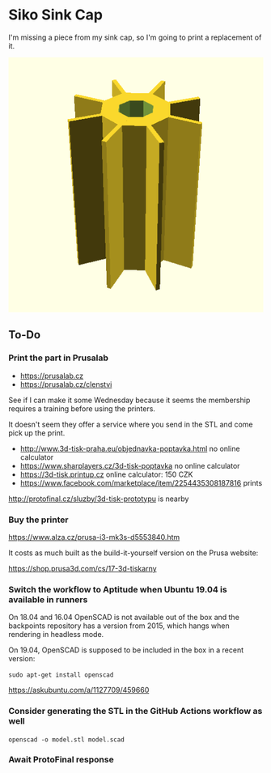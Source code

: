 # Siko Sink Cap

I'm missing a piece from my sink cap, so I'm going to print a replacement of it.

![](model.png)

## To-Do

### Print the part in Prusalab

- https://prusalab.cz
- https://prusalab.cz/clenstvi

See if I can make it some Wednesday because it seems the membership requires a
training before using the printers.

It doesn't  seem they offer a service where you send in the STL and come pick
up the print.

- http://www.3d-tisk-praha.eu/objednavka-poptavka.html no online calculator
- https://www.sharplayers.cz/3d-tisk-poptavka no online calculator
- https://3d-tisk.printup.cz online calculator: 150 CZK
- https://www.facebook.com/marketplace/item/2254435308187816 prints

http://protofinal.cz/sluzby/3d-tisk-prototypu is nearby

### Buy the printer

https://www.alza.cz/prusa-i3-mk3s-d5553840.htm

It costs as much built as the build-it-yourself version on the Prusa website:

https://shop.prusa3d.com/cs/17-3d-tiskarny

### Switch the workflow to Aptitude when Ubuntu 19.04 is available in runners

On 18.04 and 16.04 OpenSCAD is not available out of the box and the backpoints
repository has a version from 2015, which hangs when rendering in headless mode.

On 19.04, OpenSCAD is supposed to be included in the box in a recent version:

`sudo apt-get install openscad`

https://askubuntu.com/a/1127709/459660

### Consider generating the STL in the GitHub Actions workflow as well

`openscad -o model.stl model.scad`

### Await ProtoFinal response
